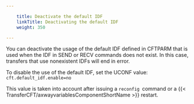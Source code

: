 ```yaml
---

    title: Deactivate the default IDF 
    linkTitle: Deactivating the default IDF
    weight: 350

---
```

You can deactivate the usage of the default IDF defined in CFTPARM that is used when the IDF in SEND or RECV commands does not exist. In this case, transfers that use nonexistent IDFs will end in error.

To disable the use of the default IDF, set the UCONF value: <span class="code">`cft.default_idf.enable=no`</span>

This value is taken into account after issuing a <span class="code">`reconfig `</span>command or a {{< TransferCFT/axwayvariablesComponentShortName  >}} restart.
